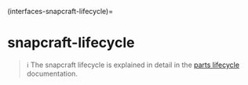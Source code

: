 (interfaces-snapcraft-lifecycle)=
# snapcraft-lifecycle

> :information_source: The snapcraft lifecycle is explained in detail in the [parts lifecycle](/) documentation.

